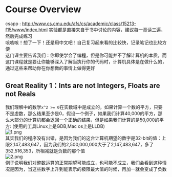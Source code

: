 # Course Overview
csapp : http://www.cs.cmu.edu/afs/cs/academic/class/15213-f15/www/index.html 
实验都是直接来自于书中讨论的内容，建议每一章读三遍，然后完成练习  
咳咳咳！想了一下！还是用中文吧！自己复习起来看的比较快，记录笔记也比较方便  
这门课主要告诉我们：你即使学会了编程，但是你可能并不了解计算机的本质，而这门课程就是要让你能够深入了解当执行你的代码时，计算机具体是在做什么的，通过这些来帮助你在你想做的事情上做得更好 
## Great Reality 1：Ints are not Integers, Floats are not Reals
我们理解中的数学`x^2 >= 0`在实数域中是成立的，如果计算一个数的平方，只要不是虚数，那么结果至少是0，假设一个例子，如果我们计算40,000的平方，那么大部分的计算机都会返回一个正确的结果，但是如果我们计算的是50,000的平方: (使用的工具Linux上是GDB,Mac os上是LLDB)  
![1.png](https://i.loli.net/2020/12/14/ZbfV6AexQGTrvoa.png)  
其实我们的程序没有出错，是因为我们的这台计算机期望的数字是32-bit的值：上限2,147,483,647，因为我们的2,500,000,000大于了2,147,483,647，多了352,516,353，所相减就是负数的那个值  
![2.png](https://i.loli.net/2020/12/14/LhpeDx8Z7nKHXcY.png)  
例子说明我们对整数运算的正常期望可能成立，也可能不成立，我们会看到这种情况是因为，当这些数字上升到能表示的极限最大值的时候，再加一就会变成了负数
